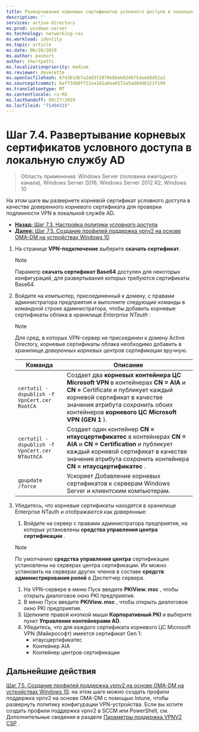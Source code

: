 ```yaml
---
title: Развертывание корневых сертификатов условного доступа в локальном домене AD
description: ''
services: active-directory
ms.prod: windows-server
ms.technology: networking-ras
ms.workload: identity
ms.topic: article
ms.date: 06/28/2019
ms.author: pashort
author: shortpatti
ms.localizationpriority: medium
ms.reviewer: deverette
ms.openlocfilehash: 67d361db7a2dd3f2879e8beb924075dae68d52a3
ms.sourcegitcommit: 6aff3d88ff22ea141a6ea6572a5ad8dd6321f199
ms.translationtype: MT
ms.contentlocale: ru-RU
ms.lasthandoff: 09/27/2019
ms.locfileid: "71404315"
---
```

# <a name="step-74-deploy-conditional-access-root-certificates-to-on-premises-ad"></a>Шаг 7.4. Развертывание корневых сертификатов условного доступа в локальную службу AD

>Область применения: Windows Server (половина ежегодного канала), Windows Server 2016, Windows Server 2012 R2, Windows 10

На этом шаге вы развернете корневой сертификат условного доступа в качестве доверенного корневого сертификата для проверки подлинности VPN в локальной службе AD.

- [**Назад:** Шаг 7,3. Настройка политики условного доступа](vpn-config-conditional-access-policy.md)
- [**Далее:** Шаг 7,5. Создание профилей поддержка vpnv2 на основе OMA-DM на устройствах Windows 10](vpn-create-oma-dm-based-vpnv2-profiles.md)

1. На странице **VPN-подключение** выберите **скачать сертификат**.

   >[!NOTE]
   >Параметр **скачать сертификат Base64** доступен для некоторых конфигураций, для развертывания которых требуются сертификаты Base64.

2. Войдите на компьютер, присоединенный к домену, с правами администратора предприятия и выполните следующие команды в командной строке администратора, чтобы добавить корневые сертификаты облака в хранилище *Enterprise NTauth* :

   >[!NOTE]
   >Для сред, в которых VPN-сервер не присоединен к домену Active Directory, корневые сертификаты облака необходимо добавить в хранилище _доверенных корневых центров сертификации_ вручную.

   | Команда | Описание |
   | --- | --- |
   | `certutil -dspublish -f VpnCert.cer RootCA` | Создает два **корневых контейнера ЦС Microsoft VPN** в контейнерах **CN = AIA** и **CN =** Certificate и публикует каждый корневой сертификат в качестве значения атрибута _сохранить_ обоих контейнеров **корневого ЦС Microsoft VPN (GEN 1** ). |
   | `certutil -dspublish -f VpnCert.cer NTAuthCA` | Создает один контейнер **CN = нтаусцертификатес** в контейнерах **CN = AIA** и **CN = Certification** и публикует каждый корневой сертификат в качестве значения атрибута _сохранить_ контейнера **CN = нтаусцертификатес** . |
   | `gpupdate /force` | Ускоряет Добавление корневых сертификатов к серверам Windows Server и клиентским компьютерам. |

3. Убедитесь, что корневые сертификаты находятся в хранилище Enterprise NTauth и отображаются как доверенные:
   1. Войдите на сервер с правами администратора предприятия, на которых установлены **средства управления центра сертификации** .

   >[!NOTE]
   >По умолчанию **средства управления центра** сертификации установлены на серверах центра сертификации. Их можно установить на серверах других членов в составе **средств администрирования ролей** в Диспетчер сервера.

   1. На VPN-сервере в меню Пуск введите **PKIView. msc** , чтобы открыть диалоговое окно PKI предприятия.
   1. В меню Пуск введите **PKIView. msc** , чтобы открыть диалоговое окно PKI предприятия.
   1. Щелкните правой кнопкой мыши **Корпоративный PKI** и выберите пункт **Управление контейнерами AD**.
   1. Убедитесь, что для каждого сертификата корневого ЦС Microsoft VPN (Майкрософт) имеется сертификат Gen 1:
      - нтаусцертификатес
      - Контейнер AIA
      - Контейнер центров сертификации

## <a name="next-steps"></a>Дальнейшие действия

[Шаг 7,5. Создание профилей поддержка vpnv2 на основе OMA-DM на устройствах Windows 10](vpn-create-oma-dm-based-vpnv2-profiles.md). на этом шаге можно создать профили поддержка vpnv2 на основе OMA-DM с помощью Intune, чтобы развернуть политику конфигурации VPN-устройства. Если вы хотите создать профили поддержка vpnv2 в SCCM или PowerShell, см. Дополнительные сведения в разделе [Параметры поддержка VPNV2 CSP](https://docs.microsoft.com/windows/client-management/mdm/vpnv2-csp) .
